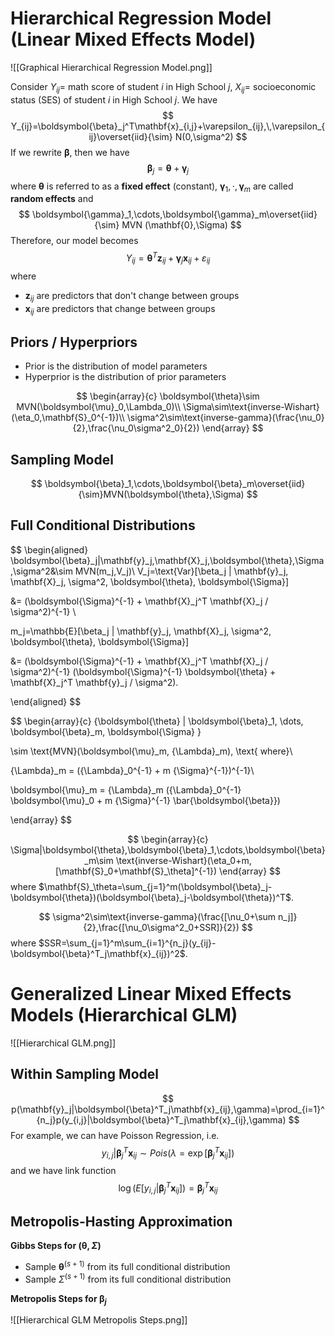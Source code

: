 # Hierarchical Regression Model (Linear Mixed Effects Model)

![[Graphical Hierarchical Regression Model.png]]

Consider $Y_{ij}=$ math score of student $i$ in High School $j$, $X_{ij}=$ socioeconomic status (SES) of student $i$ in High School $j$. We have
$$
Y_{ij}=\boldsymbol{\beta}_j^T\mathbf{x}_{i,j}+\varepsilon_{ij},\,\varepsilon_{ij}\overset{iid}{\sim} N(0,\sigma^2)
$$
If we rewrite $\boldsymbol{\beta}$, then we have
$$
\boldsymbol{\beta}_j=\boldsymbol{\theta}+\boldsymbol{\gamma}_j
$$
where $\boldsymbol{\theta}$ is referred to as a **fixed effect** (constant), $\boldsymbol{\gamma}_1,\cdot,\boldsymbol{\gamma}_m$ are called **random effects** and
$$
\boldsymbol{\gamma}_1,\cdots,\boldsymbol{\gamma}_m\overset{iid}{\sim} MVN (\mathbf{0},\Sigma)
$$
Therefore, our model becomes
$$
Y_{ij}=\boldsymbol{\theta}^T\mathbf{z}_{ij}+\boldsymbol{\gamma}_{j}\mathbf{x}_{ij}+\varepsilon_{ij}
$$
where 
- $\mathbf{z}_{ij}$ are predictors that don't change between groups
- $\mathbf{x}_{ij}$ are predictors that change between groups

## Priors / Hyperpriors

- Prior is the distribution of model parameters
- Hyperprior is the distribution of prior parameters

$$
\begin{array}{c}
\boldsymbol{\theta}\sim MVN(\boldsymbol{\mu}_0,\Lambda_0)\\
\Sigma\sim\text{inverse-Wishart}(\eta_0,\mathbf{S}_0^{-1})\\
\sigma^2\sim\text{inverse-gamma}(\frac{\nu_0}{2},\frac{\nu_0\sigma^2_0}{2})
\end{array}
$$

## Sampling Model

$$
\boldsymbol{\beta}_1,\cdots,\boldsymbol{\beta}_m\overset{iid}{\sim}MVN(\boldsymbol{\theta},\Sigma)
$$

## Full Conditional Distributions

$$
\begin{aligned}
\boldsymbol{\beta}_j|\mathbf{y}_j,\mathbf{X}_j,\boldsymbol{\theta},\Sigma,\sigma^2&\sim MVN(m_j,V_j)\\
V_j=\text{Var}[\beta_j | \mathbf{y}_j, \mathbf{X}_j, \sigma^2, \boldsymbol{\theta}, \boldsymbol{\Sigma}]

&= (\boldsymbol{\Sigma}^{-1} + \mathbf{X}_j^T \mathbf{X}_j / \sigma^2)^{-1} \\

m_j=\mathbb{E}[\beta_j | \mathbf{y}_j, \mathbf{X}_j, \sigma^2, \boldsymbol{\theta}, \boldsymbol{\Sigma}]

&= (\boldsymbol{\Sigma}^{-1} + \mathbf{X}_j^T \mathbf{X}_j / \sigma^2)^{-1} (\boldsymbol{\Sigma}^{-1} \boldsymbol{\theta} + \mathbf{X}_j^T \mathbf{y}_j / \sigma^2).

\end{aligned}
$$

$$
\begin{array}{c}
\{\boldsymbol{\theta} | \boldsymbol{\beta}_1, \dots, \boldsymbol{\beta}_m, \boldsymbol{\Sigma} \} 

\sim \text{MVN}(\boldsymbol{\mu}_m, {\Lambda}_m), \text{ where}\\

{\Lambda}_m = ({\Lambda}_0^{-1} + m {\Sigma}^{-1})^{-1}\\

\boldsymbol{\mu}_m = {\Lambda}_m ({\Lambda}_0^{-1} \boldsymbol{\mu}_0 + m {\Sigma}^{-1} \bar{\boldsymbol{\beta}})

\end{array}
$$

$$
\begin{array}{c}
\Sigma|\boldsymbol{\theta},\boldsymbol{\beta}_1,\cdots,\boldsymbol{\beta}_m\sim \text{inverse-Wishart}(\eta_0+m,[\mathbf{S}_0+\mathbf{S}_\theta]^{-1})
\end{array}
$$
where $\mathbf{S}_\theta=\sum_{j=1}^m(\boldsymbol{\beta}_j-\boldsymbol{\theta})(\boldsymbol{\beta}_j-\boldsymbol{\theta})^T$.

$$
\sigma^2\sim\text{inverse-gamma}(\frac{[\nu_0+\sum n_j]}{2},\frac{[\nu_0\sigma^2_0+SSR]}{2})
$$
where $SSR=\sum_{j=1}^m\sum_{i=1}^{n_j}(y_{ij}-\boldsymbol{\beta}^T_j\mathbf{x}_{ij})^2$.

# Generalized Linear Mixed Effects Models (Hierarchical GLM)

![[Hierarchical GLM.png]]

## Within Sampling Model

$$
p(\mathbf{y}_j|\boldsymbol{\beta}^T_j\mathbf{x}_{ij},\gamma)=\prod_{i=1}^{n_j}p(y_{i,j}|\boldsymbol{\beta}^T_j\mathbf{x}_{ij},\gamma)
$$
For example, we can have Poisson Regression, i.e.
$$
y_{i,j}|\boldsymbol{\beta}^T_j\mathbf{x}_{ij}\sim Pois(\lambda=\exp[\boldsymbol{\beta}^T_j\mathbf{x}_{ij}])
$$
and we have link function
$$
\log(E[y_{i,j}|\boldsymbol{\beta}^T_j\mathbf{x}_{ij}])=\boldsymbol{\beta}^T_j\mathbf{x}_{ij}
$$

## Metropolis-Hasting Approximation

**Gibbs Steps for $(\boldsymbol{\theta},\Sigma)$**

- Sample $\boldsymbol{\theta}^{(s+1)}$ from its full conditional distribution
- Sample $\Sigma^{(s+1)}$ from its full conditional distribution

**Metropolis Steps for $\boldsymbol{\beta}_j$**

![[Hierarchical GLM Metropolis Steps.png]]
